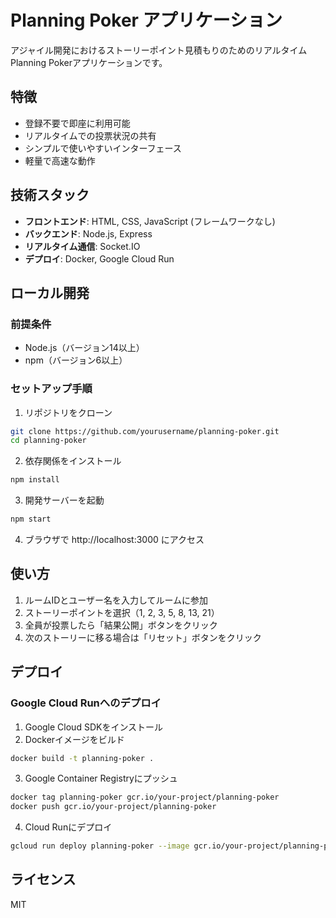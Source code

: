# Planning Poker アプリケーション

アジャイル開発におけるストーリーポイント見積もりのためのリアルタイムPlanning Pokerアプリケーションです。

## 特徴

- 登録不要で即座に利用可能
- リアルタイムでの投票状況の共有
- シンプルで使いやすいインターフェース
- 軽量で高速な動作

## 技術スタック

- **フロントエンド**: HTML, CSS, JavaScript (フレームワークなし)
- **バックエンド**: Node.js, Express
- **リアルタイム通信**: Socket.IO
- **デプロイ**: Docker, Google Cloud Run

## ローカル開発

### 前提条件

- Node.js（バージョン14以上）
- npm（バージョン6以上）

### セットアップ手順

1. リポジトリをクローン

```bash
git clone https://github.com/yourusername/planning-poker.git
cd planning-poker
```

2. 依存関係をインストール

```bash
npm install
```

3. 開発サーバーを起動

```bash
npm start
```

4. ブラウザで http://localhost:3000 にアクセス

## 使い方

1. ルームIDとユーザー名を入力してルームに参加
2. ストーリーポイントを選択（1, 2, 3, 5, 8, 13, 21）
3. 全員が投票したら「結果公開」ボタンをクリック
4. 次のストーリーに移る場合は「リセット」ボタンをクリック

## デプロイ

### Google Cloud Runへのデプロイ

1. Google Cloud SDKをインストール
2. Dockerイメージをビルド

```bash
docker build -t planning-poker .
```

3. Google Container Registryにプッシュ

```bash
docker tag planning-poker gcr.io/your-project/planning-poker
docker push gcr.io/your-project/planning-poker
```

4. Cloud Runにデプロイ

```bash
gcloud run deploy planning-poker --image gcr.io/your-project/planning-poker
```

## ライセンス

MIT